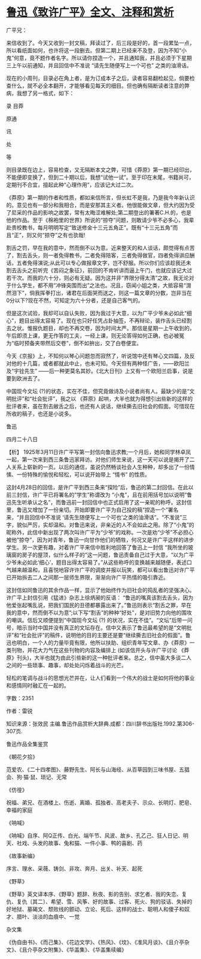 # [鲁迅《致许广平》全文、注释和赏析](https://www.vrrw.net/wx/9434.html)

广平兄：

来信收到了。今天又收到一封文稿，拜读过了，后三段是好的，首一段累坠一点，所以看纸面如何，也许将这一段删去。但第二期上已经来不及登，因为不知“小鬼”何意，竟不题作者名字。所以请你捏造一个，并且通知我，并且必须于下星期三上午以前通知，并且回信中不准说 “请先生随便写上一个可也” 之类的油滑话。

现在的小周刊，目录必在角上者，是为订成本子之后，读者容易翻检起见，倘要检查什么，就不必全本翻开，才能够看见每天的细目。但也确有隔断读者注意的弊病，我想了另一格式，如下：

录 目莽

原通

讯

处

等

则目录既在边上，容易检查，又无隔断本文之弊，可惜《莽原》第一期已经印出，不能便即变换了，但到二十期以后，我想“试他一试”。至于印在末尾，书籍尚可，定期刊不合宜，擅起此种“心理作用”，应该记大过二次。

《莽原》第一期的作者和性质，都如来信所言，但长虹不是我，乃是我今年新认识的。意见也有一部分和我相合，而是安那其主义者。他很能做文章，但大约因为受了尼采的作品的影响之故罢，常有太晦涩难解处;第二期登出的署著C.H.的，也是他的作品。至于《棉袍里的世界》所说的“掠夺”问题，则敢请少爷不必多心，我辈赴贵校教书，每月明明写定“致送修金十三元五角正”。既有“十三元五角”而且“正”，则又何“掠夺”之有也欤哉!

割舌之罚，早在我的意中，然而倒不以为意。近来整天的和人谈话，颇觉得有点苦了，割去舌头，则一者免得教书，二者免得陪客，三者免得做官，四者免得讲应酬话，五者免得演说;从此可以专心做报章文字，岂不舒服。所以你们应该趁我还未割去舌头之前听完《苦闷之象征》，前回的不肯听讲而逼上午门，也就应该记大过若干次。而我的六十分，则必有无疑。因为这并非“界限分得太清”之故，我无论对于什么学生，都不用“冲锋突围而出”之法也。况且，窃闻小姐之类，大抵容易“潸然泪下”，倘我挥拳打出，诸君在后面哭而送之，则这一篇文章的分数，岂非当在0分以下?现在不然，可知定为六十分者，还是自己客气的。

但是这次试验，我却可以自认失败，因为我过于大意，以为广平少爷未必如此“细心”，题目出得太容易了。现在也只好任凭占卦抽签，不再辩论，装作舌头已经割去之状。惟报仇题目，却也不再交卷，因为时间太严。那信是星期一上午收到的，午后即须上课，更无作答的工夫，一经上课，则无论答得如何正确，也必被冤为“临时预备夹带然后交卷”，倒不如拚出，交了白卷便宜。

今天《京报》上，不知何以琴心问题忽而寂然了，听说馆中还有琴心文四篇，及反对他的十几篇，或者都就此中止，也未可知。今天但有两种怪广告，——欧阳兰及“宇铨先生” ——后一种更莫名其妙。《北大日刊》上又有一个欧阳兰启事，说是要到欧洲去了。

中国现今文坛 (?)的状态，实在不佳，但究竟做诗及小说者尚有人。最缺少的是“文明批评”和“社会批评”，我之以 《莽原》起哄，大半也就为得想引出些新的这样的批评者来，虽在割去敝舌之后，也还有人说话，继续撕去旧社会的假面。可惜现在所收的稿子，也还是小说多。

鲁迅

四月二十八日



【析】 1925年3月11日许广平写第一封信向鲁迅求教;一个月后，她和同学林卓凤一起，第一次来到西三条鲁迅家拜访。对他们师生来说，这一天可以说是揭开了二人关系上崭新的一页。以后的通信，虽说仍然畅谈社会人生种种，却多出了一份情愫、一份特殊的愉悦和轻松，可以说开始带上 “情书” 的性质。

这封4月28日的回信，是许广平到西三条来“探险”后，鲁迅的第二封回信。在此以前三封信，许广平已将署名的“学生”称谓改为 “小鬼”，且在前用括号加以说明“鲁迅先生听承认之名”，而鲁迅前一封回信中也正式启用了这一亲昵的称呼。这封信里，鲁迅又增加了一份亲切。开始即要许广平为自己投的稿“捏造一个”署名来，“并且回信中不准说 ‘请先生随便写上一个可也’之类的油滑话”。“不准说”三字，貌似严厉，实却温和。对鲁迅来说，非亲近的人不会如此之用。除了“小鬼”的昵称外，此信中新出现了两次叫许广平为“少爷”的戏称。一次是劝“少爷”不必担心被他“掠夺”，因为对青年，鲁迅一向甘作他们的牺牲，何况又是许广平这样的进步学生。另一次更有趣，对着许广平来信中胜利地回答了鲁迅上一封信 “我所坐的玻璃窗的房子的屋顶，似什么样子的”这一问题，鲁迅责备自己过于大意，“以为广平少爷未必如此‘细心’，题目出得太容易了。”从这些称呼的变换越来越随便，表述口气越来越温和，且喜悦地容许许广平的调皮并报以玩笑，都可以看出鲁迅对许广平已开始拆去二人之间那一层师生界限，渐渐向许广平热情的吸引靠近。

这封信如同鲁迅的其余作品一样，显示了他始终作为旧社会的捣乱者的坚强决心。许广平上封信引用《猛进》杂志上徐炳昶的反语： “鲁迅的嘴真该割去舌头，因为他爱张起嘴乱说，把我们国民的丑德都暴露出来了。”鲁迅则表示“割舌之罪，早在我的意中，然而倒不以为意”;以下写“割舌”的种种“好处”，是对旧势力向他的围攻的嘲讽。信后又顺便提到“中国现今文坛 (?) 的状况，实在不佳”。“文坛”后带一问号，暗示当时中国并没有真正的文坛存在。信中又表示了鲁迅最希望的是“文明批评”和“社会批评”的稿件，说明他的目的主要还是要“继续撕去旧社会的假面”。鲁迅也明白，一个人的力量毕竟有限，他所以扶助、组织青年写文章、办《莽原》一类刊物，并花大力气在这些刊物的内容及编排上 (如该信开头与许广平讨论 《莽原》刊头)，大半也就为由此引些新的这一种批评者来。总之，信中虽大多谈二人之间的一些琐事、趣事，却处处闪烁着战斗的光芒。

轻松的笔调与战斗的思想光芒并在，让人们看到一个伟大的战士是如何将他的事业和感情同时融汇在一起的。

字数：2351

作者：雷锐

知识来源：张效民 主编.鲁迅作品赏析大辞典.成都：四川辞书出版社.1992.第306-307页.

鲁迅作品全集鉴赏

《朝花夕拾》

范爱农、《二十四孝图》、藤野先生、阿长与山海经、从百草园到三味书屋、五猖会、狗·猫·鼠、琐记、无常

《仿徨》

祝福、弟兄、在酒楼上、伤逝、离婚、孤独者、高老夫子、示众、长明灯、肥皂、幸福的家庭

《呐喊》

《呐喊》自序、阿Q正传、白光、端午节、风波、故乡、孔乙己、狂人日记、明天、社戏、头发的故事、兔和猫、一件小事、鸭的喜剧、药

《故事新编》

序言、理水、采薇、铸剑、非攻、奔月、出关、补天、起死

《野草》

《野草》英文译本序、《野草》题辞、秋夜、影的告别、求乞者、我的失恋、复仇、复仇〔其二〕、希望、雪、风筝、好的故事、过客、死火、狗的驳诘、失掉的好地狱、墓碣文、颓败线的颤动、立论、死后、这样的战士、聪明人和傻子和奴才、腊叶、淡淡的血痕中、一觉

杂文集

《伪自由书》、《而己集》、《花边文学》、《热风》、《坟》、《准风月谈》、《且介亭杂文》、《且介亭杂文附集》、《华盖集》、《华盖集续编》

